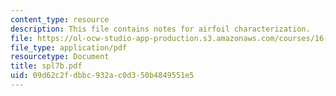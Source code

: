 ```yaml
---
content_type: resource
description: This file contains notes for airfoil characterization.
file: https://ol-ocw-studio-app-production.s3.amazonaws.com/courses/16-01-unified-engineering-i-ii-iii-iv-fall-2005-spring-2006/09d62c2fdbbc932ac0d350b4849551e5_spl7b.pdf
file_type: application/pdf
resourcetype: Document
title: spl7b.pdf
uid: 09d62c2f-dbbc-932a-c0d3-50b4849551e5
---
```


